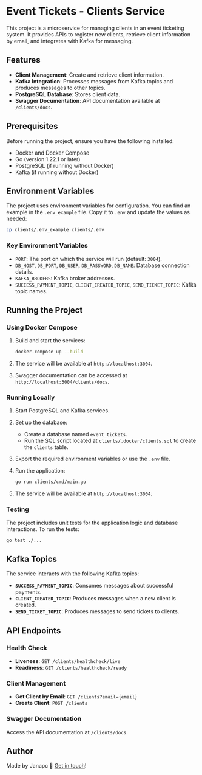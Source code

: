 # Event Tickets - Clients Service

This project is a microservice for managing clients in an event ticketing system. It provides APIs to register new clients, retrieve client information by email, and integrates with Kafka for messaging.

## Features

- **Client Management**: Create and retrieve client information.
- **Kafka Integration**: Processes messages from Kafka topics and produces messages to other topics.
- **PostgreSQL Database**: Stores client data.
- **Swagger Documentation**: API documentation available at `/clients/docs`.

## Prerequisites

Before running the project, ensure you have the following installed:

- Docker and Docker Compose
- Go (version 1.22.1 or later)
- PostgreSQL (if running without Docker)
- Kafka (if running without Docker)

## Environment Variables

The project uses environment variables for configuration. You can find an example in the `.env_example` file. Copy it to `.env` and update the values as needed:

```bash
cp clients/.env_example clients/.env
```

### Key Environment Variables

- `PORT`: The port on which the service will run (default: `3004`).
- `DB_HOST`, `DB_PORT`, `DB_USER`, `DB_PASSWORD`, `DB_NAME`: Database connection details.
- `KAFKA_BROKERS`: Kafka broker addresses.
- `SUCCESS_PAYMENT_TOPIC`, `CLIENT_CREATED_TOPIC`, `SEND_TICKET_TOPIC`: Kafka topic names.

## Running the Project

### Using Docker Compose

1. Build and start the services:

   ```bash
   docker-compose up --build
   ```

2. The service will be available at `http://localhost:3004`.

3. Swagger documentation can be accessed at `http://localhost:3004/clients/docs`.

### Running Locally

1. Start PostgreSQL and Kafka services.

2. Set up the database:

   - Create a database named `event_tickets`.
   - Run the SQL script located at `clients/.docker/clients.sql` to create the `clients` table.

3. Export the required environment variables or use the `.env` file.

4. Run the application:

   ```bash
   go run clients/cmd/main.go
   ```

5. The service will be available at `http://localhost:3004`.

### Testing

The project includes unit tests for the application logic and database interactions. To run the tests:

```bash
go test ./...
```

## Kafka Topics

The service interacts with the following Kafka topics:

- **`SUCCESS_PAYMENT_TOPIC`**: Consumes messages about successful payments.
- **`CLIENT_CREATED_TOPIC`**: Produces messages when a new client is created.
- **`SEND_TICKET_TOPIC`**: Produces messages to send tickets to clients.

## API Endpoints

### Health Check

- **Liveness**: `GET /clients/healthcheck/live`
- **Readiness**: `GET /clients/healthcheck/ready`

### Client Management

- **Get Client by Email**: `GET /clients?email={email}`
- **Create Client**: `POST /clients`

### Swagger Documentation

Access the API documentation at `/clients/docs`.

## Author
Made by Janapc 🤘 [Get in touch](https://www.linkedin.com/in/janaina-pedrina/)!

